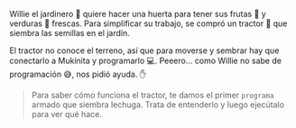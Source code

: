 
<gs-toolbox toolbox-url="https://raw.githubusercontent.com/MumukiProject/mumuki-guia-gobstones-procedimientos-kids/master/assets/toolbox_1553288414373.xml"></gs-toolbox>

<gs-attire attire-url="https://raw.githubusercontent.com/MumukiProject/mumuki-guia-gobstones-procedimientos-kids/master/assets/attires/config.json"></gs-attire>

Willie el jardinero :herb: quiere hacer una huerta para tener sus frutas :apple: y verduras :eggplant: frescas. Para simplificar su trabajo, se compró un tractor :tractor: que siembra las semillas en el jardín.


El tractor no conoce el terreno, así que para moverse y sembrar hay que conectarlo a Mukinita y programarlo :computer:. Peeero... como Willie no sabe de programación :sweat_smile:, nos pidió ayuda. :raised_hand:

> Para saber cómo funciona el tractor, te damos el primer `programa` armado que siembra lechuga. Trata de entenderlo y luego ejecútalo para ver qué hace.
